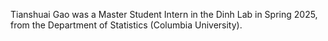 Tianshuai Gao was a Master Student Intern in the Dinh Lab in Spring 2025, from the Department of Statistics (Columbia University).